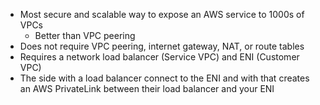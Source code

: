 - Most secure and scalable way to expose an AWS service to 1000s of VPCs
	- Better than VPC peering
- Does not require VPC peering, internet gateway, NAT, or route tables
- Requires a network load balancer (Service VPC) and ENI (Customer VPC)
- The side with a load balancer connect to the ENI and with that creates an AWS PrivateLink between their load balancer and your ENI